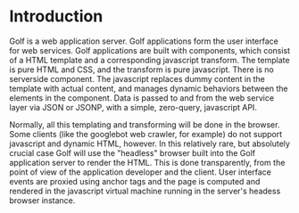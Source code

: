 
Introduction
============

Golf is a web application server. Golf applications form the user interface 
for web services. Golf applications are built with components, which
consist of a HTML template and a corresponding javascript transform. The
template is pure HTML and CSS, and the transform is pure javascript. There
is no serverside component. The javascript replaces dummy content in the
template with actual content, and manages dynamic behaviors between the
elements in the component. Data is passed to and from the web service layer
via JSON or JSONP, with a simple, zero-query, javascript API.

Normally, all this templating and transforming will be done in the browser.
Some clients (like the googlebot web crawler, for example) do not
support javascript and dynamic HTML, however. In this relatively rare, but
absolutely crucial case Golf will use the "headless" browser built into the
Golf application server to render the HTML. This is done transparently, from
the point of view of the application developer and the client. User interface
events are proxied using anchor tags and the page is computed and rendered
in the javascript virtual machine running in the server's headess browser
instance.
